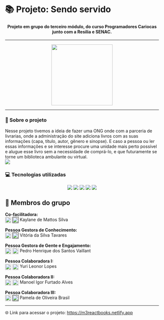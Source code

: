 # 📚 Projeto: Sendo servido
<div align="center" style="display: inline_block">

#### Projeto em grupo do terceiro módulo, do curso Programadores Cariocas junto com a Resilia e SENAC.

---

<img src="https://user-images.githubusercontent.com/113939119/214470755-b7208d2f-bcaa-4ad6-911e-92145e0e6db9.png" width="200" height="200" />
<br>
</div>

---

### 📰 Sobre o projeto
Nesse projeto tivemos a ideia de fazer uma ONG onde com a parceria de livrarias, onde a administração do site adiciona livros com as suas informações (capa, título, autor, gênero e sinopse). E caso a pessoa ou ler essas informações e se interesse procure uma unidade mais perto possível e alugue esse livro sem a necessidade de comprá-lo, e que futuramente se torne um biblioteca ambulante ou virtual.
<br>
<img src="https://user-images.githubusercontent.com/113939119/214734489-9b800fb8-d3ef-4ac7-b98b-c50a677ab872.png">
<br>
### 💻 Tecnologias utilizadas
<div align="center" style="display: inline_block">
<img align="center" src="https://img.shields.io/badge/JavaScript-F7DF1E?style=for-the-badge&logo=javascript&logoColor=black">
<img align="center" src="https://img.shields.io/static/v1?style=for-the-badge&message=CSS3&color=1572B6&logo=CSS3&logoColor=FFFFFF&label=" />
<img align="center" src="https://img.shields.io/static/v1?style=for-the-badge&message=HTML5&color=E34F26&logo=HTML5&logoColor=FFFFFF&label=" />
<img align="center" src="https://img.shields.io/static/v1?style=for-the-badge&message=React&color=222222&logo=React&logoColor=61DAFB&label=" />
<img align="center" src="https://img.shields.io/static/v1?style=for-the-badge&message=Vite&color=646CFF&logo=Vite&logoColor=FFFFFF&label=" />
</div>

## 👥 Membros do grupo

<strong>Co-facilitadora: </strong>
</br>
<a href="https://github.com/kaymattos"><img align="center" height="20" width="20" src="https://cdn.jsdelivr.net/gh/devicons/devicon/icons/github/github-original.svg"><a>
<a href=""><img align="center" height="20" width="20" src="https://cdn.jsdelivr.net/gh/devicons/devicon/icons/linkedin/linkedin-original.svg"><a> Kaylane de Mattos Silva 

<strong>Pessoa Gestora de Conhecimento: </strong> 
</br>
<a href="https://github.com/VihProgramer"><img align="center" height="20" width="20" src="https://cdn.jsdelivr.net/gh/devicons/devicon/icons/github/github-original.svg"><a>
<a href=""><img align="center" height="20" width="20" src="https://cdn.jsdelivr.net/gh/devicons/devicon/icons/linkedin/linkedin-original.svg"><a> Vitória da Silva Tavares 

<strong>Pessoa Gestora de Gente e Engajamento: </strong>
</br>
<a href="https://github.com/PedroVaillant"><img align="center" height="20" width="20" src="https://cdn.jsdelivr.net/gh/devicons/devicon/icons/github/github-original.svg"><a>
<a href="https://www.linkedin.com/in/pedrovaillant/"><img align="center" height="20" width="20" src="https://cdn.jsdelivr.net/gh/devicons/devicon/icons/linkedin/linkedin-original.svg"><a> Pedro Henrique dos Santos Vaillant

<strong>Pessoa Colaboradora I: </strong>
</br>
<a href="https://github.com/yuurii75"><img align="center" height="20" width="20" src="https://cdn.jsdelivr.net/gh/devicons/devicon/icons/github/github-original.svg"><a>
<a href="https://www.linkedin.com/in/yuri-lopes-154499252/"><img align="center" height="20" width="20" src="https://cdn.jsdelivr.net/gh/devicons/devicon/icons/linkedin/linkedin-original.svg"><a> Yuri Leonor Lopes 

<strong>Pessoa Colaboradora II: </strong>
<br>
<a href="https://github.com/Man-noel"><img align="center" height="20" width="20" src="https://cdn.jsdelivr.net/gh/devicons/devicon/icons/github/github-original.svg"><a>
<a href="https://www.linkedin.com/in/manoel-igor-071190257/"><img align="center" height="20" width="20" src="https://cdn.jsdelivr.net/gh/devicons/devicon/icons/linkedin/linkedin-original.svg"><a> Manoel Igor Furtado Alves

<strong>Pessoa Colaboradora III: </strong>
</br>
<a href="https://github.com/PamelaBr"><img align="center" height="20" width="20" src="https://cdn.jsdelivr.net/gh/devicons/devicon/icons/github/github-original.svg"><a>
<a href=""><img align="center" height="20" width="20" src="https://cdn.jsdelivr.net/gh/devicons/devicon/icons/linkedin/linkedin-original.svg"><a> Pamela de Oliveira Brasil

---

🌐 Link para acessar o projeto: https://m3reactbooks.netlify.app
